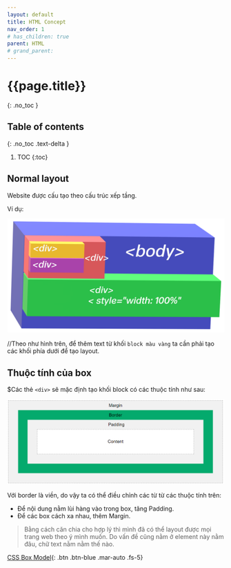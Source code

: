 ```yaml
---
layout: default
title: HTML Concept
nav_order: 1
# has_children: true
parent: HTML
# grand_parent:
---
```


<!-- markdownlint-disable MD022 MD025-->
# {{page.title}}
{: .no_toc }

## Table of contents
{: .no_toc .text-delta }

1. TOC
{:toc}
<!-- markdownlint-enable MD025-->

## Normal layout

Website được cấu tạo theo cấu trúc xếp tầng.

Ví dụ:

![><](https://raw.githubusercontent.com/FTU2-Student-Association/official-materials/gh-pages/assets/images/html-concept/Fri-17-Dec-2021-19-08-23.png)

//Theo như hình trên, để thêm text từ khối `block màu vàng` ta cần phải tạo các khối phía dưới để tạo layout.

## Thuộc tính của box

$Các thẻ `<div>` sẽ mặc định tạo khối block có các thuộc tính như sau:  

![><](https://raw.githubusercontent.com/FTU2-Student-Association/official-materials/gh-pages/assets/images/html-concept/Fri-17-Dec-2021-19-10-10.png)

Với border là viền, do vậy ta có thể điều chỉnh các từ từ các thuộc tính trên:

- Để nội dung nằm lùi hàng vào trong box, tăng Padding.
- Để các box cách xa nhau, thêm Margin.

>Bằng cách căn chia cho hợp lý thì mình đã có thể layout được mọi trang web theo ý mình muốn. Do vấn đề cũng nằm ở element này nằm đâu, chữ text nằm nằm thế nào.

[CSS Box Model](https://www.w3schools.com/css/css_boxmodel.asp){: .btn .btn-blue .mar-auto .fs-5}
